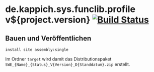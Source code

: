 de.kappich.sys.funclib.profile v${project.version} [![Build Status](https://travis-ci.org/datenverteiler/de.kappich.sys.funclib.profile.svg?branch=develop)](https://travis-ci.org/datenverteiler/de.kappich.sys.funclib.profile)
=====================================


Bauen und Veröffentlichen
-------------------------

    install site assembly:single

Im Ordner `target` wird damit das Distributionspaket
`SWE_{Name}_{Status}_V{Version}_D{Standdatum}.zip` erstellt.
